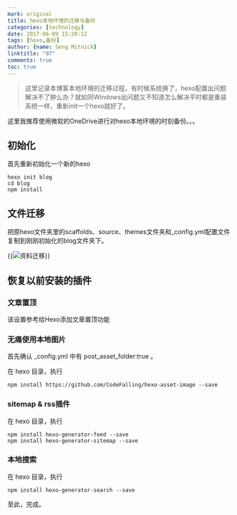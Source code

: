 ```yaml
---
mark: original
title: hexo本地环境的迁移与备份
categories: [technology]
date: 2017-06-09 15:20:12
tags: [hexo,备份]
author: {name: Seng Mitnick}
linktitle: "97"
comments: true
toc: true
---
```

> 这里记录本博客本地环境的迁移过程，有时候系统换了，hexo配置出问题解决不了肿么办？就如同Windows出问题又不知道怎么解决平时都是重装系统一样，重新init一个hexo就好了。

这里我推荐使用微软的OneDrive进行对hexo本地环境的时刻备份。。。<!--more-->

## 初始化
首先重新初始化一个新的hexo
~~~ shell
hexo init blog
cd blog
npm install
~~~

## 文件迁移
把原hexo文件夹里的scaffolds、source、themes文件夹和_config.yml配置文件复制到刚刚初始化的blog文件夹下。

{{<img name="97.png" caption="资料迁移" alt="资料迁移">}}

## 恢复以前安装的插件
### 文章置顶
该设置参考给Hexo添加文章置顶功能

### 无痛使用本地图片
首先确认 _config.yml 中有 post_asset_folder:true 。

在 hexo 目录，执行
~~~ shell
npm install https://github.com/CodeFalling/hexo-asset-image --save
~~~

### sitemap & rss插件

在 hexo 目录，执行

```shell
npm install hexo-generator-feed --save
npm install hexo-generator-sitemap --save
```

### 本地搜索

在 hexo 目录，执行

```shell
npm install hexo-generator-search --save
```

至此，完成。